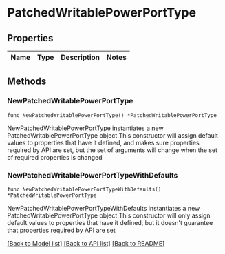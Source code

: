 # PatchedWritablePowerPortType

## Properties

Name | Type | Description | Notes
------------ | ------------- | ------------- | -------------

## Methods

### NewPatchedWritablePowerPortType

`func NewPatchedWritablePowerPortType() *PatchedWritablePowerPortType`

NewPatchedWritablePowerPortType instantiates a new PatchedWritablePowerPortType object
This constructor will assign default values to properties that have it defined,
and makes sure properties required by API are set, but the set of arguments
will change when the set of required properties is changed

### NewPatchedWritablePowerPortTypeWithDefaults

`func NewPatchedWritablePowerPortTypeWithDefaults() *PatchedWritablePowerPortType`

NewPatchedWritablePowerPortTypeWithDefaults instantiates a new PatchedWritablePowerPortType object
This constructor will only assign default values to properties that have it defined,
but it doesn't guarantee that properties required by API are set


[[Back to Model list]](../README.md#documentation-for-models) [[Back to API list]](../README.md#documentation-for-api-endpoints) [[Back to README]](../README.md)


